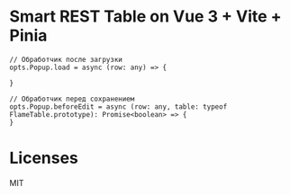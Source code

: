 # Smart REST Table on Vue 3 + Vite + Pinia

    // Обработчик после загрузки
    opts.Popup.load = async (row: any) => {

    }

    // Обработчик перед сохранением
    opts.Popup.beforeEdit = async (row: any, table: typeof FlameTable.prototype): Promise<boolean> => {
    }

# Licenses
MIT